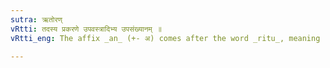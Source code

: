 ```yaml
---
sutra: ऋतोरण्
vRtti: तदस्य प्रकरणे उपवस्त्रादिभ्य उपसंख्यानम् ॥
vRtti_eng: The affix _an_ (+- अ) comes after the word _ritu_, meaning 'that has come for it'.

---
```

